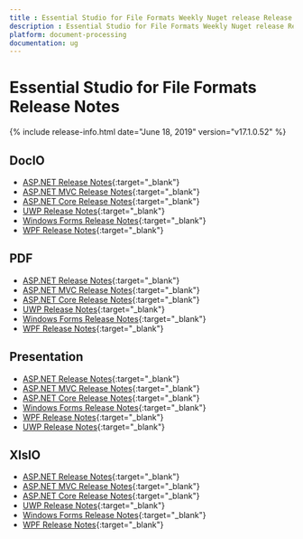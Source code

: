 ```yaml
---
title : Essential Studio for File Formats Weekly Nuget release Release Notes  
description : Essential Studio for File Formats Weekly Nuget release Release Notes  
platform: document-processing
documentation: ug
---
```


# Essential Studio for File Formats  Release Notes  

{% include release-info.html date="June 18, 2019" version="v17.1.0.52" %} 

## DocIO

* [ASP.NET Release Notes](/aspnet/release-notes/v17.1.0.52#docio){:target="_blank"}
* [ASP.NET MVC Release Notes](/aspnetmvc/release-notes/v17.1.0.52#docio){:target="_blank"}
* [ASP.NET Core Release Notes](/aspnet-core/release-notes/v17.1.0.52#docio){:target="_blank"}
* [UWP Release Notes](/uwp/release-notes/v17.1.0.52#docio){:target="_blank"}
* [Windows Forms Release Notes](/windowsforms/release-notes/v17.1.0.52#docio){:target="_blank"}
* [WPF Release Notes](/wpf/release-notes/v17.1.0.52#docio){:target="_blank"}


## PDF

* [ASP.NET Release Notes](/aspnet/release-notes/v17.1.0.52#pdf){:target="_blank"}
* [ASP.NET MVC Release Notes](/aspnetmvc/release-notes/v17.1.0.52#pdf){:target="_blank"}
* [ASP.NET Core Release Notes](/aspnet-core/release-notes/v17.1.0.52#pdf){:target="_blank"}
* [UWP Release Notes](/uwp/release-notes/v17.1.0.52#pdf){:target="_blank"}
* [Windows Forms Release Notes](/windowsforms/release-notes/v17.1.0.52#pdf){:target="_blank"}
* [WPF Release Notes](/wpf/release-notes/v17.1.0.52#pdf){:target="_blank"}


## Presentation

* [ASP.NET Release Notes](/aspnet/release-notes/v17.1.0.52#presentation){:target="_blank"}
* [ASP.NET MVC Release Notes](/aspnetmvc/release-notes/v17.1.0.52#presentation){:target="_blank"}
* [ASP.NET Core Release Notes](/aspnet-core/release-notes/v17.1.0.52#presentation){:target="_blank"}
* [Windows Forms Release Notes](/windowsforms/release-notes/v17.1.0.52#presentation){:target="_blank"}
* [WPF Release Notes](/wpf/release-notes/v17.1.0.52#presentation){:target="_blank"}
* [UWP Release Notes](/uwp/release-notes/v17.1.0.52#presentation){:target="_blank"}


## XlsIO

* [ASP.NET Release Notes](/aspnet/release-notes/v17.1.0.52#xlsio){:target="_blank"}
* [ASP.NET MVC Release Notes](/aspnetmvc/release-notes/v17.1.0.52#xlsio){:target="_blank"}
* [ASP.NET Core Release Notes](/aspnet-core/release-notes/v17.1.0.52#xlsio){:target="_blank"}
* [UWP Release Notes](/uwp/release-notes/v17.1.0.52#xlsio){:target="_blank"}
* [Windows Forms Release Notes](/windowsforms/release-notes/v17.1.0.52#xlsio){:target="_blank"}
* [WPF Release Notes](/wpf/release-notes/v17.1.0.52#xlsio){:target="_blank"}